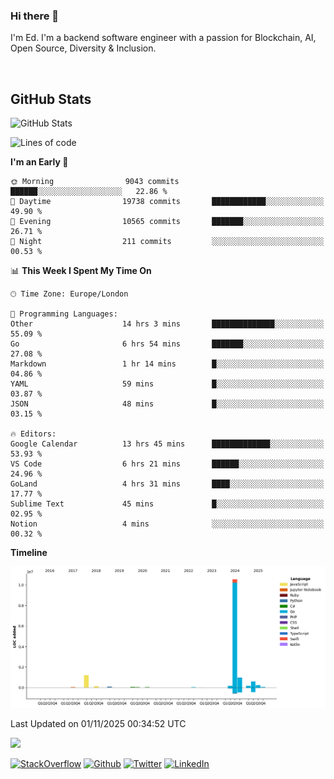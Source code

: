 ### Hi there 👋
 I'm Ed. I'm a backend software engineer with a passion for Blockchain, AI, Open Source, Diversity & Inclusion.

<br />

<h2>GitHub Stats</h2>
<p><img src="https://github-readme-stats.vercel.app/api?username=echarrod&amp;show_icons=true" alt="GitHub Stats"></p>

<!--START_SECTION:waka-->
![Lines of code](https://img.shields.io/badge/From%20Hello%20World%20I%27ve%20Written-14.3%20million%20lines%20of%20code-blue)

**I'm an Early 🐤** 

```text
🌞 Morning                9043 commits        ██████░░░░░░░░░░░░░░░░░░░   22.86 % 
🌆 Daytime                19738 commits       ████████████░░░░░░░░░░░░░   49.90 % 
🌃 Evening                10565 commits       ███████░░░░░░░░░░░░░░░░░░   26.71 % 
🌙 Night                  211 commits         ░░░░░░░░░░░░░░░░░░░░░░░░░   00.53 % 
```


📊 **This Week I Spent My Time On** 

```text
🕑︎ Time Zone: Europe/London

💬 Programming Languages: 
Other                    14 hrs 3 mins       ██████████████░░░░░░░░░░░   55.09 % 
Go                       6 hrs 54 mins       ███████░░░░░░░░░░░░░░░░░░   27.08 % 
Markdown                 1 hr 14 mins        █░░░░░░░░░░░░░░░░░░░░░░░░   04.86 % 
YAML                     59 mins             █░░░░░░░░░░░░░░░░░░░░░░░░   03.87 % 
JSON                     48 mins             █░░░░░░░░░░░░░░░░░░░░░░░░   03.15 % 

🔥 Editors: 
Google Calendar          13 hrs 45 mins      █████████████░░░░░░░░░░░░   53.93 % 
VS Code                  6 hrs 21 mins       ██████░░░░░░░░░░░░░░░░░░░   24.96 % 
GoLand                   4 hrs 31 mins       ████░░░░░░░░░░░░░░░░░░░░░   17.77 % 
Sublime Text             45 mins             █░░░░░░░░░░░░░░░░░░░░░░░░   02.95 % 
Notion                   4 mins              ░░░░░░░░░░░░░░░░░░░░░░░░░   00.32 % 
```

**Timeline**

![Lines of Code chart](https://raw.githubusercontent.com/echarrod/echarrod/main/assets/bar_graph.png)


 Last Updated on 01/11/2025 00:34:52 UTC
<!--END_SECTION:waka-->

![](https://komarev.com/ghpvc/?username=echarrod)

<p>
<a href="https://stackoverflow.com/users/1014632/ech" target="_blank"><img alt="StackOverflow" src="https://img.shields.io/badge/-Stackoverflow-FE7A16?style=for-the-badge&logo=stack-overflow&logoColor=white" /></a> 
<a href="https://github.com/echarrod" target="_blank"><img alt="Github" src="https://img.shields.io/badge/GitHub-%2312100E.svg?&style=for-the-badge&logo=Github&logoColor=white" /></a> 
<a href="https://twitter.com/e_harrod" target="_blank"><img alt="Twitter" src="https://img.shields.io/badge/twitter-%231DA1F2.svg?&style=for-the-badge&logo=twitter&logoColor=white" /></a> 
<a href="https://www.linkedin.com/in/ed-harrod" target="_blank"><img alt="LinkedIn" src="https://img.shields.io/badge/linkedin-%230077B5.svg?&style=for-the-badge&logo=linkedin&logoColor=white" /></a>
